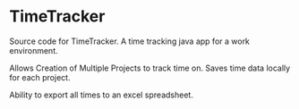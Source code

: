 # TimeTracker

Source code for TimeTracker. A time tracking java app for a work environment.

Allows Creation of Multiple Projects  to track time on. Saves time data locally for each project.

Ability to export all times to an excel spreadsheet.

